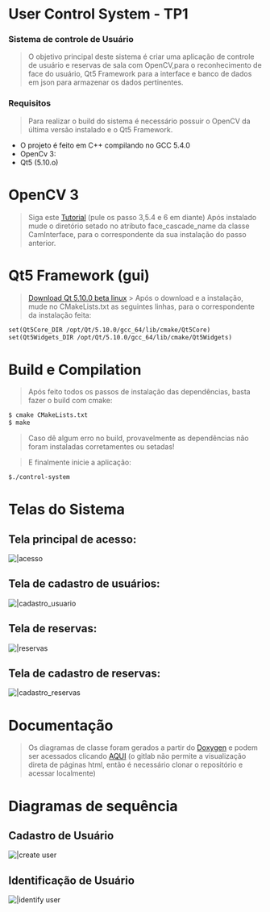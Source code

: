 # User Control System - TP1


### Sistema de controle de Usuário

> O objetivo principal deste sistema é criar uma aplicação de controle de usuário e reservas de sala com OpenCV,para o reconhecimento de face do usuário, Qt5 Framework para a interface e banco de dados em json para armazenar os dados pertinentes.

### Requisitos

> Para realizar o build do sistema é necessário possuir o OpenCV da última versão instalado e o Qt5 Framework.

- O projeto é feito em C++ compilando no GCC 5.4.0
- OpenCv 3:
- Qt5 (5.10.o)

# OpenCV 3

> Siga este [Tutorial](https://www.learnopencv.com/install-opencv3-on-ubuntu/) (pule os passo 3,5.4 e 6 em diante)
> Após instalado mude o diretório setado no atributo face_cascade_name da classe CamInterface, para o correspondente da sua instalação do passo anterior.

# Qt5 Framework (gui)
> [Download Qt 5.10.0 beta linux](http://download.qt.io/official_releases/online_installers/qt-unified-linux-x64-online.run) > Após o download e a instalação, mude no CMakeLists.txt as seguintes linhas, para o correspondente da instalação feita:

```txt
set(Qt5Core_DIR /opt/Qt/5.10.0/gcc_64/lib/cmake/Qt5Core)
set(Qt5Widgets_DIR /opt/Qt/5.10.0/gcc_64/lib/cmake/Qt5Widgets)
```

# Build e Compilation

> Após feito todos os passos de instalação das dependências, basta fazer o build com cmake:

```sh
$ cmake CMakeLists.txt
$ make
```

> Caso dê algum erro no build, provavelmente as dependências não foram instaladas corretamentes ou setadas!


> E finalmente inicie a aplicação:

```sh
$./control-system
```

# Telas do Sistema

## Tela principal de acesso:
![|acesso](https://gitlab.com/lksalbq/user-control-system/raw/master/user-control-system-screenshots/acesso.png)

## Tela de cadastro de usuários:
![|cadastro_usuario](https://gitlab.com/lksalbq/user-control-system/raw/master/user-control-system-screenshots/cadastro_usuario.png)

## Tela de reservas:
![|reservas](https://gitlab.com/lksalbq/user-control-system/raw/master/user-control-system-screenshots/reservas.png)

## Tela de cadastro de reservas:
![|cadastro_reservas](https://gitlab.com/lksalbq/user-control-system/raw/master/user-control-system-screenshots/cadastro_reservas.png)

# Documentação
> Os diagramas de classe foram gerados a partir do [Doxygen](http://www.stack.nl/~dimitri/doxygen/) e podem ser acessados clicando [AQUI](https://gitlab.com/lksalbq/user-control-system/raw/master/doc/index.html) (o gitlab não permite a visualização direta de páginas html, então é necessário clonar o repositório e acessar localmente)


# Diagramas de sequência

## Cadastro de Usuário

![|create user](https://gitlab.com/lksalbq/user-control-system/raw/master/sequence_diagram/create_user.png)

## Identificação de Usuário

![|identify user](https://gitlab.com/lksalbq/user-control-system/raw/master/sequence_diagram/identify_user.png)











